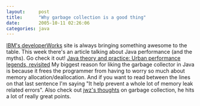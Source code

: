 ```yaml
---
layout:     post
title:      "Why garbage collection is a good thing"
date:       2005-10-11 02:26:06
categories: java
---
```

[IBM's developerWorks](http://www.ibm.com/developerworks) site is always bringing something awesome to the table. This week there's an article talking about Java performance (and the myths). Go check it out! [Java theory and practice: Urban performance legends, revisited](http://www-128.ibm.com/developerworks/java/library/j-jtp09275.html?ca=dgr-lnxw01JavaUrbanLegends) My biggest reason for liking the garbage collector in Java is because it frees the programmer from having to worry so much about memory allocation/deallocation. And if you want to read between the lines on that last sentence I'm saying "It help prevent a whole lot of memory leak related errors". Also check out [jwz's thoughts](http://www.jwz.org/doc/gc.html) on garbage collection, he hits a lot of really great points. 
